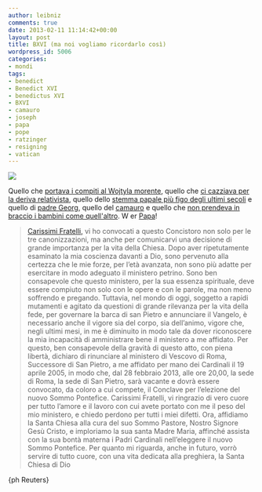 ```yaml
---
author: leibniz
comments: true
date: 2013-02-11 11:14:42+00:00
layout: post
title: BXVI (ma noi vogliamo ricordarlo così)
wordpress_id: 5006
categories:
- mondi
tags:
- benedict
- Benedict XVI
- benedictus XVI
- BXVI
- camauro
- joseph
- papa
- pope
- ratzinger
- resigning
- vatican
---
```


![](http://www.repubblica.it/2003/e/gallerie/esteri/camauro/reuters72919442112131012_big.jpg)

Quello che [portava i compiti al Wojtyla morente](http://leibniz.me/2005/03/altro-che-chicchi-di-grano/), quello che [ci cazziava per la deriva relativista](http://leibniz.me/2005/04/chi-entra-papa-esce-papa/), quello dello [stemma papale più figo degli ultimi secoli](http://www.vatican.va/holy_father/benedict_xvi/elezione/stemma-benedict-xvi_it.html) e quello di [padre Georg](http://www.vanityfair.it/news/italia/13/01/15/padre-georg-papa-ratzinger-cover-vanity-fair-foto), quello del [camauro](http://www.haisentito.it/articolo/benedetto-xvi-con-cappello/178/) e quello che [non prendeva in braccio i bambini come quell'altro](http://www.repubblica.it/cronaca/2012/08/15/foto/benedetto_xvi_e_il_bambino_in_lacrime-40986670/1/). W er [Papa](http://www.repubblica.it/esteri/2013/02/11/news/papa_lascia-52388156/?ref=HREA-1)!


> [Carissimi Fratelli,](http://it.radiovaticana.va/articolo.asp?c=663814)
vi ho convocati a questo Concistoro non solo per le tre canonizzazioni, ma anche per comunicarvi una decisione di grande importanza per la vita della Chiesa. Dopo aver ripetutamente esaminato la mia coscienza davanti a Dio, sono pervenuto alla certezza che le mie forze, per l’età avanzata, non sono più adatte per esercitare in modo adeguato il ministero petrino. Sono ben consapevole che questo ministero, per la sua essenza spirituale, deve essere compiuto non solo con le opere e con le parole, ma non meno soffrendo e pregando. Tuttavia, nel mondo di oggi, soggetto a rapidi mutamenti e agitato da questioni di grande rilevanza per la vita della fede, per governare la barca di san Pietro e annunciare il Vangelo, è necessario anche il vigore sia del corpo, sia dell’animo, vigore che, negli ultimi mesi, in me è diminuito in modo tale da dover riconoscere la mia incapacità di amministrare bene il ministero a me affidato. Per questo, ben consapevole della gravità di questo atto, con piena libertà, dichiaro di rinunciare al ministero di Vescovo di Roma, Successore di San Pietro, a me affidato per mano dei Cardinali il 19 aprile 2005, in modo che, dal 28 febbraio 2013, alle ore 20,00, la sede di Roma, la sede di San Pietro, sarà vacante e dovrà essere convocato, da coloro a cui compete, il Conclave per l’elezione del nuovo Sommo Pontefice. Carissimi Fratelli, vi ringrazio di vero cuore per tutto l’amore e il lavoro con cui avete portato con me il peso del mio ministero, e chiedo perdono per tutti i miei difetti. Ora, affidiamo la Santa Chiesa alla cura del suo Sommo Pastore, Nostro Signore Gesù Cristo, e imploriamo la sua santa Madre Maria, affinché assista con la sua bontà materna i Padri Cardinali nell’eleggere il nuovo Sommo Pontefice. Per quanto mi riguarda, anche in futuro, vorrò servire di tutto cuore, con una vita dedicata alla preghiera, la Santa Chiesa di Dio


{ph Reuters}
